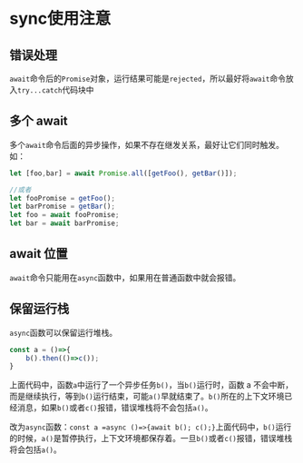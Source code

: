 # sync使用注意

## 错误处理

`await`命令后的`Promise`对象，运行结果可能是`rejected`，所以最好将`await`命令放入`try...catch`代码块中

## 多个 await

多个`await`命令后面的异步操作，如果不存在继发关系，最好让它们同时触发。如：
```js
let [foo,bar] = await Promise.all([getFoo(), getBar()]);

//或者
let fooPromise = getFoo();
let barPromise = getBar();
let foo = await fooPromise;
let bar = await barPromise;
```

## await 位置

`await`命令只能用在`async`函数中，如果用在普通函数中就会报错。

## 保留运行栈

`async`函数可以保留运行堆栈。
```js
const a = ()=>{
    b().then(()=>c());
}
```
上面代码中，函数`a`中运行了一个异步任务`b()`，当`b()`运行时，函数 a 不会中断，而是继续执行，等到`b()`运行结束，可能`a()`早就结束了。`b()`所在的上下文环境已经消息，如果`b()`或者`c()`报错，错误堆栈将不会包括`a()`。

改为`async`函数：`const a =async ()=>{await b(); c();}`上面代码中，`b()`运行的时候，`a()`是暂停执行，上下文环境都保存着。一旦`b()`或者`c()`报错，错误堆栈将会包括`a()`。